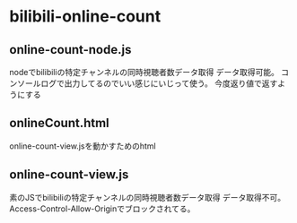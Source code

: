 # bilibili-online-count

## online-count-node.js
nodeでbilibiliの特定チャンネルの同時視聴者数データ取得
データ取得可能。
コンソールログで出力してるのでいい感じにいじって使う。
今度返り値で返すようにする

## onlineCount.html
online-count-view.jsを動かすためのhtml

## online-count-view.js
素のJSでbilibiliの特定チャンネルの同時視聴者数データ取得
データ取得不可。Access-Control-Allow-Originでブロックされてる。
